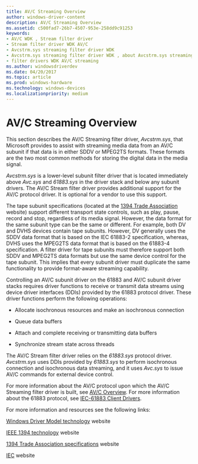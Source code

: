```yaml
---
title: AV/C Streaming Overview
author: windows-driver-content
description: AV/C Streaming Overview
ms.assetid: c500fad7-26b7-4507-953e-258dd9c91253
keywords:
- AV/C WDK , Stream filter driver
- Stream filter driver WDK AV/C
- Avcstrm.sys streaming filter driver WDK
- Avcstrm.sys streaming filter driver WDK , about Avcstrm.sys streaming filter driver
- filter drivers WDK AV/C streaming
ms.author: windowsdriverdev
ms.date: 04/20/2017
ms.topic: article
ms.prod: windows-hardware
ms.technology: windows-devices
ms.localizationpriority: medium
---
```


# AV/C Streaming Overview





This section describes the AV/C Streaming filter driver, *Avcstrm.sys*, that Microsoft provides to assist with streaming media data from an AV/C subunit if that data is in either SDDV or MPEG2TS formats. These formats are the two most common methods for storing the digital data in the media signal.

*Avcstrm.sys* is a lower-level subunit filter driver that is located immediately above *Avc.sys* and *61883.sys* in the driver stack and below any subunit drivers. The AV/C Stream filter driver provides additional support for the AV/C protocol driver. It is optional for a vendor to use this support.

The tape subunit specifications (located at the [1394 Trade Association](http://go.microsoft.com/fwlink/p/?LinkId=518448) website) support different transport state controls, such as play, pause, record and stop, regardless of its media signal. However, the data format for the same subunit type can be the same or different. For example, both DV and DVHS devices contain tape subunits. However, DV generally uses the SDDV data format that is based on the IEC 61883-2 specification, whereas, DVHS uses the MPEG2TS data format that is based on the 61883-4 specification. A filter driver for tape subunits must therefore support both SDDV and MPEG2TS data formats but use the same device control for the tape subunit. This implies that every subunit driver must duplicate the same functionality to provide format-aware streaming capability.

Controlling an AV/C subunit driver on the 61883 and AV/C subunit driver stacks requires driver functions to receive or transmit data streams using device driver interfaces (DDIs) provided by the 61883 protocol driver. These driver functions perform the following operations:

-   Allocate isochronous resources and make an isochronous connection

-   Queue data buffers

-   Attach and complete receiving or transmitting data buffers

-   Synchronize stream state across threads

The AV/C Stream filter driver relies on the *61883.sys* protocol driver. *Avcstrm.sys* uses DDIs provided by *61883.sys* to perform isochronous connection and isochronous data streaming, and it uses *Avc.sys* to issue AV/C commands for external device control.

For more information about the AV/C protocol upon which the AV/C Streaming filter driver is built, see [AV/C Overview](av-c-overview.md). For more information about the 61883 protocol, see [IEC-61883 Client Drivers](https://msdn.microsoft.com/library/windows/hardware/ff537188).

For more information and resources see the following links:

[Windows Driver Model technology](http://go.microsoft.com/fwlink/p/?linkid=8771) website

[IEEE 1394 technology](http://go.microsoft.com/fwlink/p/?linkid=8728) website

[1394 Trade Association specifications](http://go.microsoft.com/fwlink/p/?linkid=518448) website

[IEC](http://go.microsoft.com/fwlink/p/?linkid=8732) website

 

 




